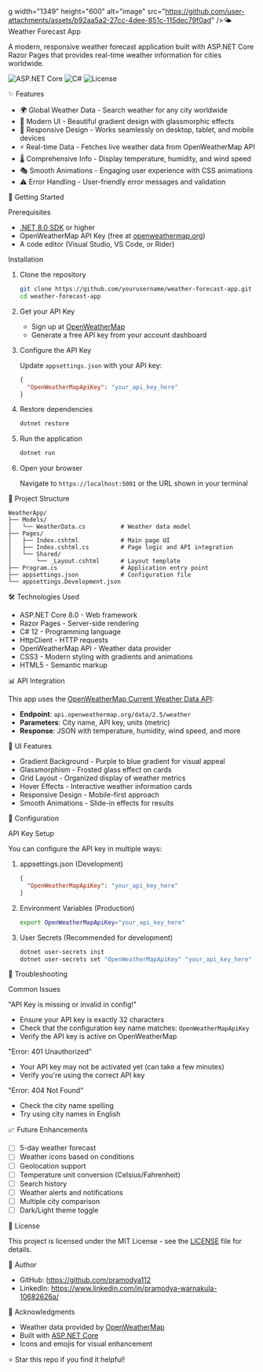 g width="1349" height="600" alt="image" src="https://github.com/user-attachments/assets/b92aa5a2-27cc-4dee-851c-115dec79f0ad" />🌤️ Weather Forecast App

A modern, responsive weather forecast application built with ASP.NET Core Razor Pages that provides real-time weather information for cities worldwide.

![ASP.NET Core](https://img.shields.io/badge/ASP.NET%20Core-8.0-blue)
![C#](https://img.shields.io/badge/C%23-12.0-purple)
![License](https://img.shields.io/badge/license-MIT-green)

✨ Features

- 🌍 Global Weather Data - Search weather for any city worldwide
- 🎨 Modern UI - Beautiful gradient design with glassmorphic effects
- 📱 Responsive Design - Works seamlessly on desktop, tablet, and mobile devices
- ⚡ Real-time Data - Fetches live weather data from OpenWeatherMap API
- 🌡️ Comprehensive Info - Display temperature, humidity, and wind speed
- 🎭 Smooth Animations - Engaging user experience with CSS animations
- ⚠️ Error Handling - User-friendly error messages and validation

🚀 Getting Started

Prerequisites

- [.NET 8.0 SDK](https://dotnet.microsoft.com/download) or higher
- OpenWeatherMap API Key (free at [openweathermap.org](https://openweathermap.org/api))
- A code editor (Visual Studio, VS Code, or Rider)

Installation

1. Clone the repository
   ```bash
   git clone https://github.com/yourusername/weather-forecast-app.git
   cd weather-forecast-app
   ```

2. Get your API Key
   - Sign up at [OpenWeatherMap](https://openweathermap.org/api)
   - Generate a free API key from your account dashboard

3. Configure the API Key
   
   Update `appsettings.json` with your API key:
   ```json
   {
     "OpenWeatherMapApiKey": "your_api_key_here"
   }
   ```

4. Restore dependencies
   ```bash
   dotnet restore
   ```

5. Run the application
   ```bash
   dotnet run
   ```

6. Open your browser
   
   Navigate to `https://localhost:5001` or the URL shown in your terminal

📁 Project Structure

```
WeatherApp/
├── Models/
│   └── WeatherData.cs          # Weather data model
├── Pages/
│   ├── Index.cshtml            # Main page UI
│   ├── Index.cshtml.cs         # Page logic and API integration
│   └── Shared/
│       └── _Layout.cshtml      # Layout template
├── Program.cs                  # Application entry point
├── appsettings.json            # Configuration file
└── appsettings.Development.json
```

🛠️ Technologies Used

- ASP.NET Core 8.0 - Web framework
- Razor Pages - Server-side rendering
- C# 12 - Programming language
- HttpClient - HTTP requests
- OpenWeatherMap API - Weather data provider
- CSS3 - Modern styling with gradients and animations
- HTML5 - Semantic markup

📊 API Integration

This app uses the [OpenWeatherMap Current Weather Data API](https://openweathermap.org/current):

- **Endpoint**: `api.openweathermap.org/data/2.5/weather`
- **Parameters**: City name, API key, units (metric)
- **Response**: JSON with temperature, humidity, wind speed, and more

🎨 UI Features

- Gradient Background - Purple to blue gradient for visual appeal
- Glassmorphism - Frosted glass effect on cards
- Grid Layout - Organized display of weather metrics
- Hover Effects - Interactive weather information cards
- Responsive Design - Mobile-first approach
- Smooth Animations - Slide-in effects for results

🔧 Configuration

API Key Setup

You can configure the API key in multiple ways:

1. appsettings.json (Development)
   ```json
   {
     "OpenWeatherMapApiKey": "your_api_key_here"
   }
   ```

2. Environment Variables (Production)
   ```bash
   export OpenWeatherMapApiKey="your_api_key_here"
   ```

3. User Secrets (Recommended for development)
   ```bash
   dotnet user-secrets init
   dotnet user-secrets set "OpenWeatherMapApiKey" "your_api_key_here"
   ```

🐛 Troubleshooting

Common Issues

"API Key is missing or invalid in config!"
- Ensure your API key is exactly 32 characters
- Check that the configuration key name matches: `OpenWeatherMapApiKey`
- Verify the API key is active on OpenWeatherMap

"Error: 401 Unauthorized"
- Your API key may not be activated yet (can take a few minutes)
- Verify you're using the correct API key

"Error: 404 Not Found"
- Check the city name spelling
- Try using city names in English

📈 Future Enhancements

- [ ] 5-day weather forecast
- [ ] Weather icons based on conditions
- [ ] Geolocation support
- [ ] Temperature unit conversion (Celsius/Fahrenheit)
- [ ] Search history
- [ ] Weather alerts and notifications
- [ ] Multiple city comparison
- [ ] Dark/Light theme toggle

📝 License

This project is licensed under the MIT License - see the [LICENSE](LICENSE) file for details.

👤 Author

- GitHub: https://github.com/pramodya112
- LinkedIn: https://www.linkedin.com/in/pramodya-warnakula-10682626a/

🙏 Acknowledgments

- Weather data provided by [OpenWeatherMap](https://openweathermap.org/)
- Built with [ASP.NET Core](https://dotnet.microsoft.com/apps/aspnet)
- Icons and emojis for visual enhancement

⭐ Star this repo if you find it helpful!
